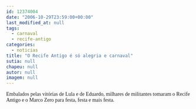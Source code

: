 ```yaml
---
id: 12374004
date: "2006-10-29T23:59:00+00:00"
last_modified_at: null
tags:
  - carnaval
  - recife-antigo
categories:
  - noticias
title: "O Recife Antigo é só alegria e carnaval"
sutia: null
chapeu: null
autor: null
imagem: null
---
```

<p><FONT face=Verdana>Embalados pelas vitórias de Lula e de Eduardo, milhares de militantes tomaram o Recife Antigo e o Marco Zero para festa, festa e mais festa.</FONT> </p>

